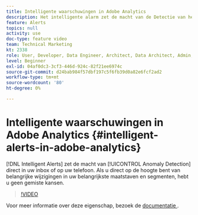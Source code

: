 ```yaml
---
title: Intelligente waarschuwingen in Adobe Analytics
description: Het intelligente alarm zet de macht van de Detectie van het Anomaly rechtstreeks in uw inbox of op uw telefoon. Als u direct op de hoogte bent van belangrijke wijzigingen in uw belangrijkste maatstaven en segmenten, hebt u geen gemiste kansen.
feature: Alerts
topics: null
activity: use
doc-type: feature video
team: Technical Marketing
kt: 2338
role: User, Developer, Data Engineer, Architect, Data Architect, Admin, Leader
level: Beginner
exl-id: 04af0dc3-3cf3-446d-924c-82f21ee6974c
source-git-commit: d24bab984f57dbf197c5f6fb39d0a82e6fcf2ad2
workflow-type: tm+mt
source-wordcount: '80'
ht-degree: 0%

---
```


# Intelligente waarschuwingen in Adobe Analytics {#intelligent-alerts-in-adobe-analytics}

[!DNL Intelligent Alerts] zet de macht van [!UICONTROL Anomaly Detection] direct in uw inbox of op uw telefoon. Als u direct op de hoogte bent van belangrijke wijzigingen in uw belangrijkste maatstaven en segmenten, hebt u geen gemiste kansen.

>[!VIDEO](https://video.tv.adobe.com/v/25446/?quality=12&learn=on)

Voor meer informatie over deze eigenschap, bezoek de [ documentatie ](https://experienceleague.adobe.com/docs/analytics/analyze/analysis-workspace/virtual-analyst/intelligent-alerts/intellligent-alerts.html?lang=nl-NL).
